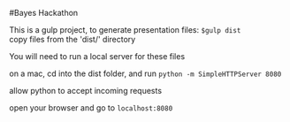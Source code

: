 #Bayes Hackathon

This is a gulp project, to generate presentation files:
`$gulp dist`  
copy files from the 'dist/' directory

You will need to run a local server for these files

on a mac, cd into the dist folder, and run `python -m SimpleHTTPServer 8080`

allow python to accept incoming requests

open your browser and go to `localhost:8080`